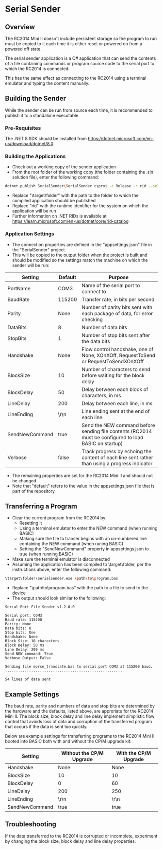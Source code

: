 # Serial Sender

## Overview

The RC2014 Mini II doesn't include persistent storage so the program to run must be copied to it each time it is either reset or powered on from a powered off state.

The serial sender application is a C# application that can send the contents of a file containing commands or program source code to the serial port to which the RC2014 is connected.

This has the same effect as connecting to the RC2014 using a terminal emulator and typing the content manually.

## Building the Sender

While the sender can be run from source each time, it is recommended to publish it to a standalone executable.

### Pre-Requisites

The .NET 8 SDK should be installed from https://dotnet.microsoft.com/en-us/download/dotnet/8.0

### Building the Applications

- Check out a working copy of the sender application
- From the root folder of the working copy (the folder containing the .sln solution file), enter the following command:

```bash
dotnet publish SerialSender\SerialSender.csproj -c Release -r rid --self-contained -o \target\folder
```

- Replace "\target\folder" with the path to the folder to which the compiled application should be published
- Replace "rid" with the runtime identifier for the system on which the application will be run
- Further information on .NET RIDs is available at https://learn.microsoft.com/en-us/dotnet/core/rid-catalog

### Application Settings

- The connection properties are defined in the "appsettings.json" file in the "SerialSender" project
- This will be copied to the output folder when the project is built and should be modified so the settings match the machine on which the sender will be run:

| Setting        | Default | Purpose                                                                                                |
| -------------- | ------- | ------------------------------------------------------------------------------------------------------ |
| PortName       | COM3    | Name of the serial port to connect to                                                                  |
| BaudRate       | 115200  | Transfer rate, in bits per second                                                                      |
| Parity         | None    | Number of parity bits sent with each package of data, for error checking                               |
| DataBits       | 8       | Number of data bits                                                                                    |
| StopBits       | 1       | Number of stop bits sent after the data bits                                                           |
| Handshake      | None    | Flow control handshake, one of None, XOnXOff, RequestToSend or RequestToSendXOnXOff                    |
| BlockSize      | 10      | Number of characters to send before waiting for the block delay                                        |
| BlockDelay     | 50      | Delay between each block of characters, in ms                                                          |
| LineDelay      | 200     | Delay between each line, in ms                                                                         |
| LineEnding     | \r\n    | Line ending sent at the end of each line                                                               |
| SendNewCommand | true    | Send the NEW command before sending file contents (RC2014 must be configured to load BASIC on startup) |
| Verbose        | false   | Track progress by echoing the content of each line sent rather than using a progress indicator         |

- The remaining properties are set for the RC2014 Mini II and should not be changed
- Note that "default" refers to the value in the appsettings.json file that is part of the repository

## Transferring a Program

- Clear the current program from the RC2014 by:
  - Resetting it
  - Using a terminal emulator to enter the NEW command (when running BASIC)
  - Making sure the file to transer begins with an un-numbered line containing the NEW command (when runing BASIC)
  - Setting the "SendNewCommand" property in appsettings.json to true (when running BASIC)
- Make sure the terminal emulator is disconnected
- Assuming the application has been compiled to \target\folder, per the instructions above, enter the following command:

```bash
\target\folder\SerialSender.exe \path\to\program.bas
```

- Replace "\path\to\program.bas" with the path to a file to send to the device
- The output should look similar to the following:

```
Serial Port File Sender v1.2.0.0

Serial port: COM3
Baud rate: 115200
Parity: None
Data bits: 8
Stop bits: One
Handshake: None
Block Size: 10 characters
Block Delay: 50 ms
Line Delay: 200 ms
Send NEW command: True
Verbose Output: False

Sending file morse_translate.bas to serial port COM3 at 115200 baud.
......................................................

54 lines of data sent
```

## Example Settings

The baud rate, parity and numbers of data and stop bits are determined by the hardware and the defaults, listed above, are approriate for the RC2014 Mini II. The block size, block delay and line delay implement simplistic flow control that avoids loss of data and corruption of the transferred program that occurs if the data is sent too quickly.

Below are example settings for transferring programs to the RC2014 Mini II booted into BASIC both with and without the CP/M upgrade kit:

| Setting        | Without the CP/M Upgrade | With the CP/M Upgrade |
| -------------- | ------------------------ | --------------------- |
| Handshake      | None                     | None                  |
| BlockSize      | 10                       | 10                    |
| BlockDelay     | 0                        | 60                    |
| LineDelay      | 200                      | 250                   |
| LineEnding     | \r\n                     | \r\n                  |
| SendNewCommand | true                     | true                  |

## Troubleshooting

If the data transferred to the RC2014 is corrupted or incomplete, experiment by changing the block size, block delay and line delay properties.
